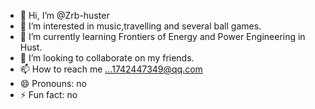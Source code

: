 - 👋 Hi, I’m @Zrb-huster
- 👀 I’m interested in music,travelling and several ball games.
- 🌱 I’m currently learning Frontiers of Energy and Power Engineering in Hust.
- 💞️ I’m looking to collaborate on my friends.
- 📫 How to reach me ...1742447349@qq.com
- 😄 Pronouns: no
- ⚡ Fun fact: no

<!---
Zrb-huster/Zrb-huster is a ✨ special ✨ repository because its `README.md` (this file) appears on your GitHub profile.
You can click the Preview link to take a look at your changes.
--->


